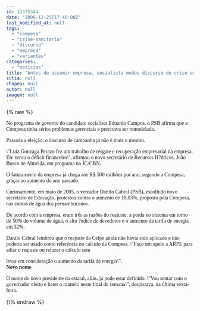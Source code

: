 ```yaml
---
id: 12375344
date: "2006-12-25T17:48:00Z"
last_modified_at: null
tags:
  - "compesa"
  - "crise-sanitaria"
  - "discurso"
  - "empresa"
  - "variantes"
categories:
  - "noticias"
title: "Antes de assumir empresa, socialista mudou discurso de crise em rela\u00e7\u00e3o \u00e0 Compesa"
sutia: null
chapeu: null
autor: null
imagem: null
---
```

{\% raw %}
<p><P><FONT face=Verdana>No programa de governo do candidato socialista Eduardo Campos, o PSB afirma que a Compesa tinha sérios problemas gerenciais e precisava ser remodelada.</FONT></P></p>
<p><P><FONT face=Verdana>Passada a eleição, o discurso de campanha já não é mais o mesmo.</FONT></P></p>
<p><P><FONT face=Verdana>\"Luiz Gonzaga Perazo fez um trabalho de resgate e recuperação empresarial na empresa. Ele zerou o déficit financeiro\", afirmou o novo secretário de Recursos H?dricos, João Bosco de Almeida, em programa na JC/CBN.</FONT></P></p>
<p><P><FONT face=Verdana>O faturamento da empresa já chega aos R$ 500 milhões por ano, segundo a Compesa, graças ao aumento do ano passado.</FONT></P></p>
<p><P><FONT face=Verdana>Curiosamente, em maio de 2005, o vereador Danilo Cabral (PSB), escolhido novo secretário de Educação, protestou contra o aumento de 18,03%, proposto pela Compesa, nas contas de água dos pernambucanos. </FONT></P></p>
<p><P><FONT face=Verdana>De acordo com a empresa, eram três as razões do reajuste: a perda no sistema em torno de 50% do volume de água, o alto ?ndice de devedores e o aumento da tarifa de energia em 32%. </FONT></P></p>
<p><P><FONT face=Verdana>Danilo Cabral lembrou que o reajuste da Celpe ainda não havia sido aplicado e não poderia ser usado como referência no cálculo da Compesa. \"Faço um apelo a ARPE para adiar o reajuste ou refazer o cálculo sem</p>
<p> levar em consideração o aumento da tarifa de energia\". <BR></FONT><FONT face=Verdana><STRONG>Novo nome</STRONG></P></FONT></p>
<p><P><FONT face=Verdana>O nome do novo presidente da estatal, aliás, já pode estar definido. \"Vou sentar com o governador eleito e bater o martelo neste final de semana\", despistava, na última sexta-feira.</FONT></P> </p>
{\% endraw %}